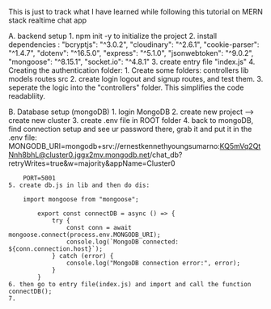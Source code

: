 This is just to track what I have learned while following this tutorial on MERN stack realtime chat app 

A. backend setup
    1. npm init -y to initialize the project
    2. install dependencies :
        "bcryptjs": "^3.0.2",
        "cloudinary": "^2.6.1",
        "cookie-parser": "^1.4.7",
        "dotenv": "^16.5.0",
        "express": "^5.1.0",
        "jsonwebtoken": "^9.0.2",
        "mongoose": "^8.15.1",
        "socket.io": "^4.8.1"
    3. create entry file "index.js"
    4. Creating the authentication folder:
        1. Create some folders:
            controllers
            lib
            models
            routes
            src
        2. create login logout and signup routes, and test them. 
        3. seperate the logic into the "controllers" folder. This simplifies the code readabliity. 

<!-- Up until this point is 14:22 -->


B. Database setup (mongoDB)
    1. login MongoDB
    2. create new project --> create new cluster
    3. create .env file in ROOT folder
    4. back to mongoDB, find connection setup and see ur password there, grab it and put it in the .env file:
        MONGODB_URI=mongodb+srv://ernestkennethyoungsumarno:KQ5mVq2QtNnh8bhL@cluster0.jggx2mv.mongodb.net/chat_db?retryWrites=true&w=majority&appName=Cluster0

        PORT=5001
    5. create db.js in lib and then do dis:
        
        import mongoose from "mongoose";

            export const connectDB = async () => {
                try {
                    const conn = await mongoose.connect(process.env.MONGODB_URI);
                    console.log(`MongoDB connected: ${conn.connection.host}`);
                } catch (error) {
                    console.log("MongoDB connection error:", error);
                }
            }
    6. then go to entry file(index.js) and import and call the function connectDB();
    7. 
